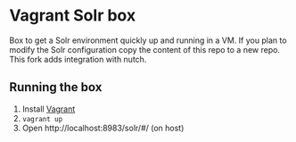 # Vagrant Solr box

Box to get a Solr environment quickly up and running in a VM. If you plan to modify the Solr configuration copy the content of this repo to a new repo. 
This fork adds integration with nutch.

## Running the box

1. Install [Vagrant](http://www.vagrantup.com/)
2. `vagrant up`
3. Open http://localhost:8983/solr/#/ (on host)
